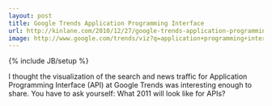 ```yaml
---
layout: post
title: Google Trends Application Programming Interface
url: http://kinlane.com/2010/12/27/google-trends-application-programming-interface/
image: http://www.google.com/trends/viz?q=application+programming+interface&amp;date=all&amp;geo=all&amp;graph=weekly_img&amp;sa=N
---
```

{% include JB/setup %}
<p>
     I thought the visualization of the search and news traffic for Application Programming Interface (API) at Google Trends was interesting enough to share. You have to ask yourself: What 2011 will look like for APIs?
</p>
